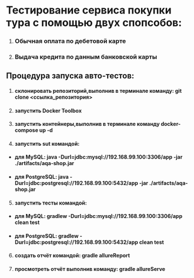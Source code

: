 # Тестирование сервиса покупки тура с помощью двух спопсобов:
1. ### Обычная оплата по дебетовой карте
2. ### Выдача кредита по данным банковской карты

## Процедура запуска авто-тестов:
1. #### склонировать репозиторий,выполнив в терминале команду: git clone <ссылка_репозитория>
2. #### запустить Docker Toolbox
3. #### запустить контейнеры,выполнив в терминале команду docker-compose up -d
4. #### запустить sut командой:
* #### для MySQL: java -Durl=jdbc:mysql://192.168.99.100:3306/app -jar ./artifacts/aqa-shop.jar
* #### для PostgreSQL: java -Durl=jdbc:postgresql://192.168.99.100:5432/app -jar ./artifacts/aqa-shop.jar
5. #### запустить тесты командой:
* #### для MySQL: gradlew -Durl=jdbc:mysql://192.168.99.100:3306/app clean test
* #### для PostgreSQL: gradlew -Durl=jdbc:postgresql://192.168.99.100:5432/app clean test
6. #### создать отчёт командой: gradle allureReport
7. #### просмотреть отчёт выполнив команду: gradle allureServe